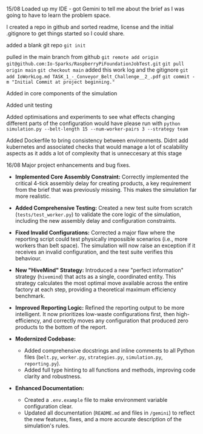 15/08
Loaded up my IDE - got Gemini to tell me about 
the brief as I was going to have to learn the problem space.

I created a repo in github and sorted readme, license 
and the initial .gitignore to get things started so I could
share.

added a blank git repo
`git init`

pulled in the main branch from github
`git remote add origin git@github.com:Io-Sparks/RaspberryPiFoundationJobTest.git`
`git pull origin main`
`git checkout main`
added this work log and the gitignore
`git add IoWorkLog.md TASK_1_-_Conveyor_Belt_Challenge__2_.pdf`
`git commit -m "Initial Commit at project beginning."`

Added in core components of the simulation

Added unit testing 

Added optimisations and experiments to see what effects
changing different parts of the configuration would have
please run with 
`python simulation.py --belt-length 15 --num-worker-pairs 3 --strategy team`

Added Dockerfile to bring consistency between environments.
Didnt add kubernetes and associated checks that would manage a lot of 
scalability aspects as it adds a lot of complexity that is 
unneccesary at this stage 

16/08
Major project enhancements and bug fixes.

- **Implemented Core Assembly Constraint:** Correctly implemented the critical 4-tick assembly delay for creating products, a key requirement from the brief that was previously missing. This makes the simulation far more realistic.

- **Added Comprehensive Testing:** Created a new test suite from scratch (`tests/test_worker.py`) to validate the core logic of the simulation, including the new assembly delay and configuration constraints.

- **Fixed Invalid Configurations:** Corrected a major flaw where the reporting script could test physically impossible scenarios (i.e., more workers than belt space). The simulation will now raise an exception if it receives an invalid configuration, and the test suite verifies this behaviour.

- **New "HiveMind" Strategy:** Introduced a new "perfect information" strategy (`hivemind`) that acts as a single, coordinated entity. This strategy calculates the most optimal move available across the entire factory at each step, providing a theoretical maximum efficiency benchmark.

- **Improved Reporting Logic:** Refined the reporting output to be more intelligent. It now prioritizes low-waste configurations first, then high-efficiency, and correctly moves any configuration that produced zero products to the bottom of the report.

- **Modernized Codebase:**
    - Added comprehensive docstrings and inline comments to all Python files (`belt.py`, `worker.py`, `strategies.py`, `simulation.py`, `reporting.py`).
    - Added full type hinting to all functions and methods, improving code clarity and robustness.

- **Enhanced Documentation:**
    - Created a `.env.example` file to make environment variable configuration clear.
    - Updated all documentation (`README.md` and files in `/gemini`) to reflect the new features, fixes, and a more accurate description of the simulation's rules.
